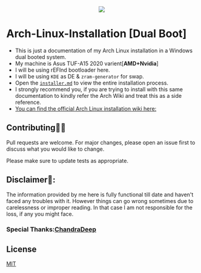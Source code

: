 <div style="text-align:center"><img src="https://archlinux.org/static/logos/archlinux-logo-dark-90dpi.ebdee92a15b3.png" /></div>  
  
# Arch-Linux-Installation [Dual Boot]

* This is just a documentation of my Arch Linux installation in a Windows dual booted system.
* My machine is Asus TUF-A15 2020 varient[**AMD+Nvidia**]
* I will be using rEFInd bootloader here.
* I will be using `KDE` as DE & `zram-generator` for swap.
* Open the [`installer.md`](https://github.com/itzzmesid/Arch-Linux-Installation/blob/main/installer.md) to view the entire installation process.
* I strongly recommend you, if you are trying to install with this same documentation to kindly refer the Arch Wiki and treat this as a side reference.
* [You can find   the official Arch Linux installation wiki here:](https://wiki.archlinux.org/index.php/installation_guide)

## Contributing👨‍💻
Pull requests are welcome. For major changes, please open an issue first to discuss what you would like to change.

Please make sure to update tests as appropriate.

## Disclaimer🛑: 
The information provided by me here is fully functional till date and haven't faced any troubles with it. However things can go wrong sometimes due to carelessness or improper reading. In that case I am not responsible for the loss, if any you might face.

### Special Thanks:[ChandraDeep](https://github.com/chandradeepdey)

## License
[MIT](https://choosealicense.com/licenses/mit/)
